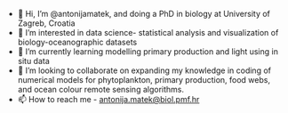 - 👋 Hi, I’m @antonijamatek, and doing a PhD in biology at University of Zagreb, Croatia
- 👀 I’m interested in data science- statistical analysis and visualization of biology-oceanographic datasets
- 🌱 I’m currently learning modelling primary production and light using in situ data
- 💞️ I’m looking to collaborate on expanding my knowledge in coding of numerical models for phytoplankton, primary production, food webs, and ocean colour remote sensing algorithms.
- 📫 How to reach me - antonija.matek@biol.pmf.hr

<!---
antonijamatek/antonijamatek is a ✨ special ✨ repository because its `README.md` (this file) appears on your GitHub profile.
You can click the Preview link to take a look at your changes.
--->
